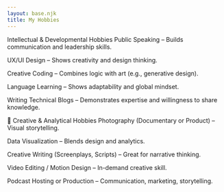 ```yaml
---
layout: base.njk
title: My Hobbies
---
```


 Intellectual & Developmental Hobbies
Public Speaking – Builds communication and leadership skills.

UX/UI Design – Shows creativity and design thinking.

Creative Coding – Combines logic with art (e.g., generative design).

Language Learning – Shows adaptability and global mindset.

Writing Technical Blogs – Demonstrates expertise and willingness to share knowledge.

🧩 Creative & Analytical Hobbies
Photography (Documentary or Product) – Visual storytelling.

Data Visualization – Blends design and analytics.

Creative Writing (Screenplays, Scripts) – Great for narrative thinking.

Video Editing / Motion Design – In-demand creative skill.

Podcast Hosting or Production – Communication, marketing, storytelling.


